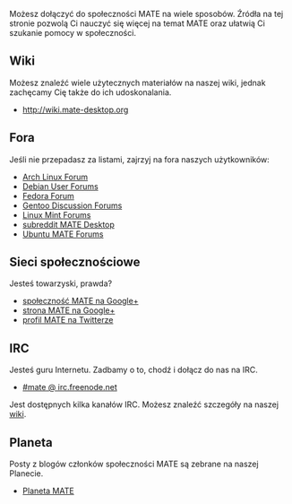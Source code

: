 <!--
.. link:
.. description:
.. tags: Forums,Wiki,IRC,Planet
.. date: 2011-12-05 07:14:07
.. title: Społeczność
.. slug: społeczność
-->

Możesz dołączyć do społeczności MATE na wiele sposobów. Źródła na tej stronie 
pozwolą Ci nauczyć się więcej na temat MATE oraz ułatwią Ci szukanie pomocy 
w społeczności.

## Wiki

Możesz znaleźć wiele użytecznych materiałów na naszej wiki, jednak zachęcamy 
Cię także do ich udoskonalania.

* <http://wiki.mate-desktop.org>

## Fora

Jeśli nie przepadasz za listami, zajrzyj na fora naszych użytkowników:

* [Arch Linux Forum](https://bbs.archlinux.org/)
* [Debian User Forums](http://forums.debian.net/)
* [Fedora Forum](http://fedoraforum.org/)
* [Gentoo Discussion Forums](https://forums.gentoo.org/)
* [Linux Mint Forums](https://forums.linuxmint.com/)
* [subreddit MATE Desktop](https://www.reddit.com/r/MATEDesktop)
* [Ubuntu MATE Forums](https://ubuntu-mate.community)

## Sieci społecznościowe

Jesteś towarzyski, prawda?

* [społeczność MATE na Google+](https://plus.google.com/communities/103904770310171205536)
* [strona MATE na Google+](https://plus.google.com/105251070079435964338/)
* [profil MATE na Twitterze](https://twitter.com/mate_desktop)

## IRC

Jesteś guru Internetu. Zadbamy o to, chodź i dołącz do nas na IRC.

* [#mate @ irc.freenode.net](https://webchat.freenode.net/?channels=#mate)

Jest dostępnych kilka kanałów IRC. Możesz znaleźć szczegóły na naszej [wiki](http://wiki.mate-desktop.org/irc).

## Planeta

Posty z blogów członków społeczności MATE są zebrane na naszej Planecie.

* [Planeta MATE](http://planet.mate-desktop.org)
